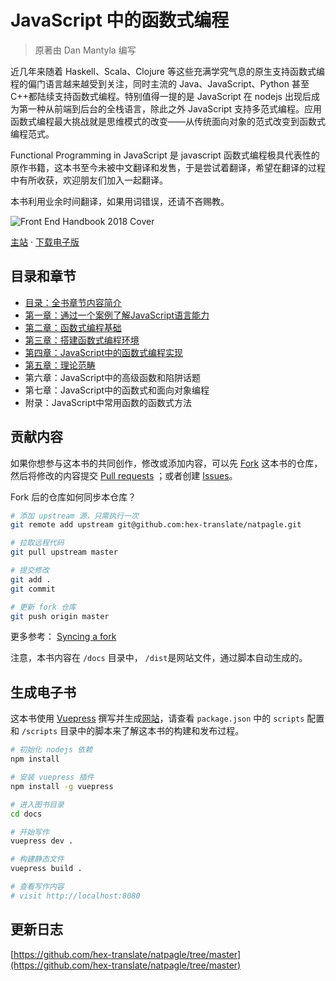# JavaScript 中的函数式编程

> 原著由 Dan Mantyla 编写

近几年来随着 Haskell、Scala、Clojure 等这些充满学究气息的原生支持函数式编程的偏门语言越来越受到关注，同时主流的 Java、JavaScript、Python 甚至 C++都陆续支持函数式编程。特别值得一提的是 JavaScript 在 nodejs 出现后成为第一种从前端到后台的全栈语言，除此之外 JavaScript 支持多范式编程。应用函数式编程最大挑战就是思维模式的改变——从传统面向对象的范式改变到函数式编程范式。

Functional Programming in JavaScript 是 javascript 函数式编程极具代表性的原作书籍，这本书至今未被中文翻译和发售，于是尝试着翻译，希望在翻译的过程中有所收获，欢迎朋友们加入一起翻译。

本书利用业余时间翻译，如果用词错误，还请不吝赐教。

![Front End Handbook 2018 Cover](https://blog.ahthw.com/wp-content/uploads/2019/12/Functional_Programming_in_JavaScript.jpg)

[主站](https://github.ahthw.com/natpagle/) · [下载电子版](https://blog.ahthw.com/wp-content/uploads/2019/12/Dan_Mantyla_Functional_Programming_in_JavaScript.pdf)

## 目录和章节

- [目录：全书章节内容简介](https://github.ahthw.com/natpagle/book/cover-preface.html)
- [第一章：通过一个案例了解JavaScript语言能力](https://github.ahthw.com/natpagle/book/chapter-first.html)
- [第二章：函数式编程基础](https://github.ahthw.com/natpagle/book/chapter-second.html)
- [第三章：搭建函数式编程环境](https://github.ahthw.com/natpagle/book/chapter-third.html)
- [第四章：JavaScript中的函数式编程实现](https://github.ahthw.com/natpagle/book/chapter-fourth.html)
- [第五章：理论范畴](https://github.ahthw.com/natpagle/book/chapter-fifth.html)
- 第六章：JavaScript中的高级函数和陷阱话题
- 第七章：JavaScript中的函数式和面向对象编程
- 附录：JavaScript中常用函数的函数式方法

## 贡献内容

如果你想参与这本书的共同创作，修改或添加内容，可以先 [Fork](https://github.com/hex-translate/natpagle) 这本书的仓库，然后将修改的内容提交 [Pull requests](https://github.com/hex-translate/natpagle/pulls) ；或者创建 [Issues](https://github.com/hex-translate/natpagle/issues)。

Fork 后的仓库如何同步本仓库？

```bash
# 添加 upstream 源，只需执行一次
git remote add upstream git@github.com:hex-translate/natpagle.git

# 拉取远程代码
git pull upstream master

# 提交修改
git add .
git commit

# 更新 fork 仓库
git push origin master
```

更多参考： [Syncing a fork](https://help.github.com/articles/syncing-a-fork/)

注意，本书内容在 `/docs` 目录中， `/dist`是网站文件，通过脚本自动生成的。

## 生成电子书

这本书使用 [Vuepress](https://vuepress.vuejs.org/zh/) 撰写并生成[网站](https://github.com/hex-translate/natpagle.git)，请查看 `package.json` 中的 `scripts` 配置和 `/scripts` 目录中的脚本来了解这本书的构建和发布过程。

```bash
# 初始化 nodejs 依赖
npm install

# 安装 vuepress 插件
npm install -g vuepress

# 进入图书目录
cd docs

# 开始写作
vuepress dev .

# 构建静态文件
vuepress build .

# 查看写作内容
# visit http://localhost:8080

```

## 更新日志

[https://github.com/hex-translate/natpagle/tree/master](https://github.com/hex-translate/natpagle/tree/master)

